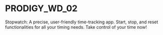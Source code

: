 # PRODIGY_WD_02
Stopwatch: A precise, user-friendly time-tracking app. Start, stop, and reset functionalities for all your timing needs. Take control of your time now!
